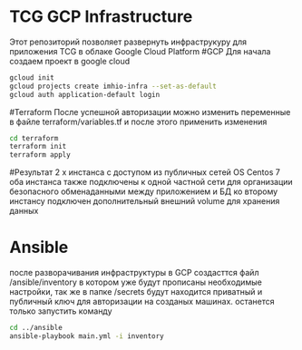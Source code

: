 # TCG GCP Infrastructure
Этот репозиторий позволяет развернуть инфраструкуру для приложения TCG в облаке Google Cloud Platform
#GCP
Для начала создаем проект в google cloud 

```bash
gcloud init 
gcloud projects create imhio-infra --set-as-default
gcloud auth application-default login
```


#Terraform
После успешной авторизации можно изменить переменные в файле terraform/variables.tf и после этого применить изменения
```bash
cd terraform
terraform init
terraform apply
```
#Результат
2 x инстанса с доступом из публичных сетей OS Centos 7
оба инстанса также подключены к одной частной сети для 
организации безопасного обменаданными между приложением 
и БД 
ко второму инстансу подключен дополнительный внешний 
volume  для хранения данных 

# Ansible
после разворачивания инфраструктуры в GCP создасттся файл
 /ansible/inventory в котором уже будут прописаны 
 необходимые настройки, так  же в папке /secrets будут 
 находится приватный и публичный ключ для авторизации 
 на созданых машинах. останется только запустить команду 
 
```bash
cd ../ansible
ansible-playbook main.yml -i inventory
```
